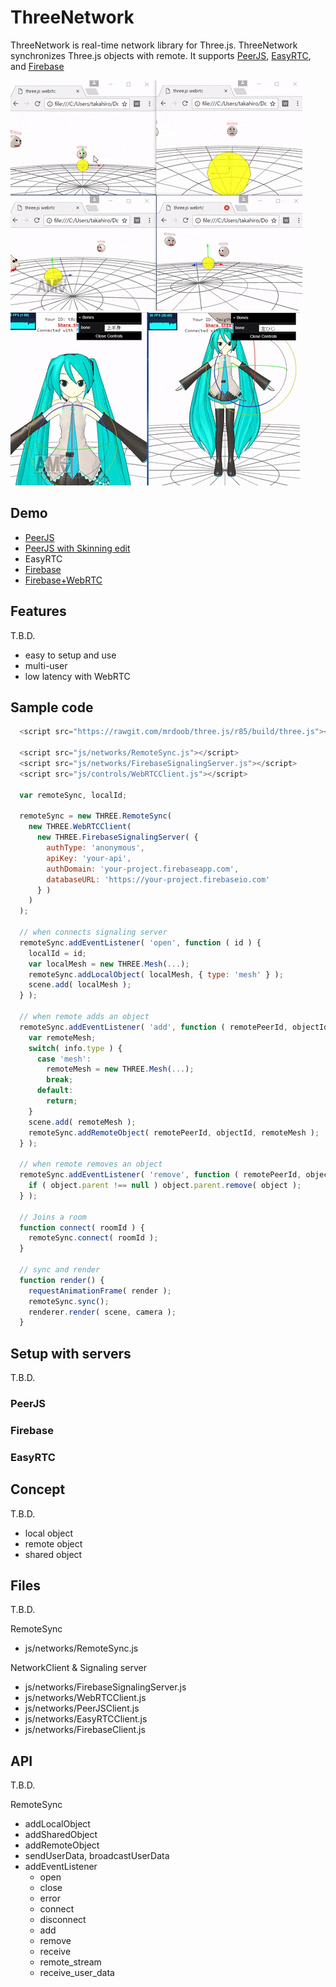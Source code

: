 # ThreeNetwork

ThreeNetwork is real-time network library for Three.js. ThreeNetwork synchronizes Three.js objects with remote. It supports [PeerJS](http://peerjs.com/), [EasyRTC](https://easyrtc.com/), and [Firebase](https://firebase.google.com/)

![video](images/screenshot.gif)
![video2](images/screenshot2.gif)

## Demo

- [PeerJS](http://takahirox.github.io/ThreeNetworkDemo/peerjs.html)
- [PeerJS with Skinning edit](http://takahirox.github.io/ThreeNetworkDemo/peerjs_mmd.html)
- EasyRTC
- [Firebase](http://takahirox.github.io/ThreeNetworkDemo/firebase.html)
- [Firebase+WebRTC](http://takahirox.github.io/ThreeNetworkDemo/firebase2.html)

## Features

T.B.D.

- easy to setup and use
- multi-user
- low latency with WebRTC

## Sample code

```javascript
  <script src="https://rawgit.com/mrdoob/three.js/r85/build/three.js"></script>

  <script src="js/networks/RemoteSync.js"></script>
  <script src="js/networks/FirebaseSignalingServer.js"></script>
  <script src="js/controls/WebRTCClient.js"></script>

  var remoteSync, localId;

  remoteSync = new THREE.RemoteSync(
    new THREE.WebRTCClient(
      new THREE.FirebaseSignalingServer( {
        authType: 'anonymous',
        apiKey: 'your-api',
        authDomain: 'your-project.firebaseapp.com',
        databaseURL: 'https://your-project.firebaseio.com'
      } )
    )
  );

  // when connects signaling server
  remoteSync.addEventListener( 'open', function ( id ) {
    localId = id;
    var localMesh = new THREE.Mesh(...);
    remoteSync.addLocalObject( localMesh, { type: 'mesh' } );
    scene.add( localMesh );
  } );

  // when remote adds an object
  remoteSync.addEventListener( 'add', function ( remotePeerId, objectId, info ) {
    var remoteMesh;
    switch( info.type ) {
      case 'mesh':
        remoteMesh = new THREE.Mesh(...);
        break;
      default:
        return;
    }
    scene.add( remoteMesh );
    remoteSync.addRemoteObject( remotePeerId, objectId, remoteMesh );
  } );

  // when remote removes an object
  remoteSync.addEventListener( 'remove', function ( remotePeerId, objectId, object ) {
    if ( object.parent !== null ) object.parent.remove( object );
  } );
  
  // Joins a room
  function connect( roomId ) {
    remoteSync.connect( roomId );
  }
  
  // sync and render
  function render() {
    requestAnimationFrame( render );
    remoteSync.sync();
    renderer.render( scene, camera );
  }
```

## Setup with servers

T.B.D.

### PeerJS

### Firebase

### EasyRTC

## Concept

T.B.D.

- local object
- remote object
- shared object

## Files

T.B.D.

RemoteSync
- js/networks/RemoteSync.js

NetworkClient & Signaling server
- js/networks/FirebaseSignalingServer.js
- js/networks/WebRTCClient.js
- js/networks/PeerJSClient.js
- js/networks/EasyRTCClient.js
- js/networks/FirebaseClient.js


## API

T.B.D.

RemoteSync
- addLocalObject
- addSharedObject
- addRemoteObject 
- sendUserData, broadcastUserData
- addEventListener
  - open
  - close
  - error
  - connect
  - disconnect
  - add
  - remove
  - receive
  - remote_stream
  - receive_user_data
